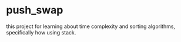 # push_swap
this project for learning about time complexity and sorting algorithms, specifically how using stack. 
